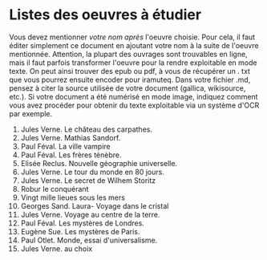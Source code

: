 # Listes des oeuvres à étudier

Vous devez mentionner *votre nom après* l'oeuvre choisie.
Pour cela, il faut éditer simplement ce document en ajoutant votre nom à la suite de l'oeuvre mentionnée.
Attention, la plupart des ouvrages sont trouvables en ligne, mais il faut parfois transformer l'oeuvre pour la rendre exploitable en mode texte.
On peut ainsi trouver des epub ou pdf, à vous de récupérer un . txt que vous pourrez ensuite encoder pour iramuteq.
Dans votre fichier .md, pensez à citer la source utilisée de votre document (gallica, wikisource, etc.).
Si votre document a été numérisé en mode image, indiquez comment vous avez procéder pour obtenir du texte exploitable via un système d'OCR par exemple.

1. Jules Verne. Le château des carpathes.
2. Jules Verne. Mathias Sandorf.
3. Paul Féval. La ville vampire
4. Paul Féval. Les frères ténèbre.
5. Elisée Reclus. Nouvelle géographie universelle.
6. Jules Verne. Le tour du monde en 80 jours.
7. Jules Verne. Le secret de Wilhem Storitz
8. Robur le conquérant
9. Vingt mille lieues sous les mers
10. Georges Sand. Laura- Voyage dans le cristal
11. Jules Verne. Voyage au centre de la terre.
12. Paul Féval. Les mystères de Londres.
13. Eugène Sue. Les mystères de Paris.
14. Paul Otlet. Monde, essai d'universalisme.
15. Jules Verne. au choix
